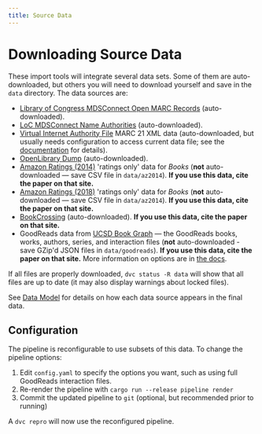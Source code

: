 ```yaml
---
title: Source Data
---
```


# Downloading Source Data

These import tools will integrate several data sets. Some of them are auto-downloaded, but others you will
need to download yourself and save in the `data` directory.  The data sources are:

-   [Library of Congress MDSConnect Open MARC Records](https://www.loc.gov/cds/products/MDSConnect-books_all.html) (auto-downloaded).
-   [LoC MDSConnect Name Authorities](https://www.loc.gov/cds/products/MDSConnect-name_authorities.html) (auto-downloaded).
-   [Virtual Internet Authority File](http://viaf.org/viaf/data/) MARC 21 XML data (auto-downloaded, but usually needs configuration to access current data file; see the [documentation](../data/viaf) for details).
-   [OpenLibrary Dump](https://openlibrary.org/developers/dumps) (auto-downloaded).
-   [Amazon Ratings (2014)](http://jmcauley.ucsd.edu/data/amazon/) 'ratings only' data for _Books_ (**not** auto-downloaded — save CSV file in `data/az2014`).  **If you use this data, cite the paper on that site.**
-   [Amazon Ratings (2018)](https://nijianmo.github.io/amazon/index.html) 'ratings only' data for _Books_ (**not** auto-downloaded — save CSV file in `data/az2014`).  **If you use this data, cite the paper on that site.**
-   [BookCrossing](http://www2.informatik.uni-freiburg.de/~cziegler/BX/) (auto-downloaded). **If you use this data, cite the paper on that site.**
-   GoodReads data from [UCSD Book Graph](https://sites.google.com/eng.ucsd.edu/ucsdbookgraph/home) — the GoodReads books, works, authors, series, and interaction files (**not** auto-downloaded - save GZip'd JSON files in `data/goodreads`).  **If you use this data, cite the paper on that site.**  More information on options are in [the docs](../data/goodreads).

If all files are properly downloaded, `dvc status -R data` will show that all files are up to date (it may also display warnings about locked files).

See [Data Model](../data/) for details on how each data source appears in the final data.

## Configuration

The pipeline is reconfigurable to use subsets of this data.  To change the pipeline options:

1.  Edit `config.yaml` to specify the options you want, such as using full GoodReads interaction files.
2.  Re-render the pipeline with `cargo run --release pipeline render`
3.  Commit the updated pipeline to `git` (optional, but recommended prior to running)

A `dvc repro` will now use the reconfigured pipeline.
